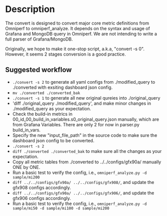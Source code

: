 # Description

The convert is designed to convert major core metric definitions from Omniperf to omniperf_analyze. It depends on the syntax and usage of Grafana and MongoDB query in Omniperf. We are not intending to write a full parser of Grafana/MongoDB.

Originally, we hope to make it one-stop script, a.k.a, "convert -s 0". However, it seems 2 stages conversion is a good practice.

## Suggested workflow

- `./convert -s 2` to generate all yaml configs from ./modified_query to ./converted with exsiting dashboard json config.
- `mv ./converted ./converted_bak`
- `./convert -s 1` to generate all new original qureies into ./original_query
- 'diff ./original_query ./modified_query', and make minor changes in ./modified_query as your expectation.
- Check the build-in metrics in 00_id_00_build_in_variables.s0_original_query.json manually, which are from Grafana Variables. There are only 2 for now in parser.py build_in_vars.
- Specify the new "input_file_path" in the source code to make sure the dashboard json config to be converted.
- `./convert -s 2` 
- `diff ./converted ./converted_bak` to make sure all the changes as your expectation.
- Copy all metric tables from ./converted to ../../configs/gfx90a/ manually ONE by ONE.
- Run a basic test to verify the config, i.e., `omniperf_analyze.py -d sample/mi200`
- `diff ../../configs/gfx90a/ ../../configs/gfx908/`, and update the gfx908 configs accordingly.
- `diff ../../configs/gfx90a/ ../../configs/gfx906/`, and update the gfx906 configs accordingly.
- Run a basic test to verify the config, i.e., `omniperf_analyze.py -d sample/mi50 -d sample/mi100 -d sample/mi200`
